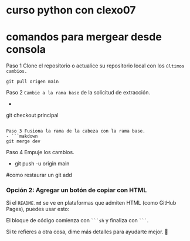 # curso python con clexo07
# comandos para mergear desde consola
Paso 1 Clone el repositorio o actualice su repositorio local con los `últimos cambios.`

```makdown
git pull origen main
```
Paso 2 `Cambie a la rama base` de la solicitud de extracción.
- ```makdown
git checkout principal
```

Paso 3 Fusiona la rama de la cabeza con la rama base.
- ```makdown
git merge dev
```
Paso 4 Empuje los cambios.

- git push -u origin main

#como restaurar un git add



### Opción 2: Agregar un botón de copiar con HTML  
Si el `README.md` se ve en plataformas que admiten HTML (como GitHub Pages), puedes usar esto:  


El bloque de código comienza con ` ```sh ` y finaliza con ` ``` `.  

Si te refieres a otra cosa, dime más detalles para ayudarte mejor. 🚀
